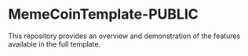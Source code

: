 # MemeCoinTemplate-PUBLIC
This repository provides an overview and demonstration of the features available in the full template.
